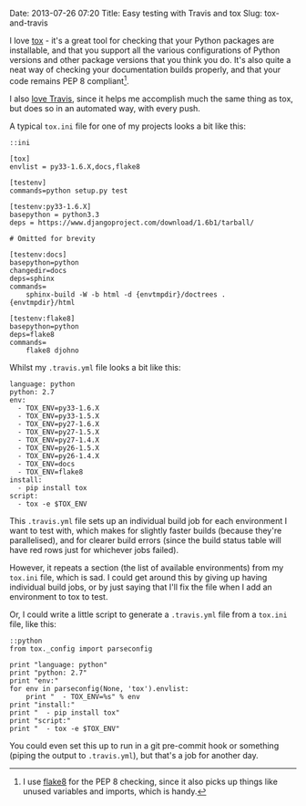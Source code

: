 Date: 2013-07-26 07:20
Title: Easy testing with Travis and tox
Slug: tox-and-travis

I love [tox][tox] - it's a great tool for checking that your Python
packages are installable, and that you support all the various
configurations of Python versions and other package versions that you
think you do. It's also quite a neat way of checking your
documentation builds properly, and that your code remains PEP 8
compliant[^1].

I also [love Travis][i-love-travis], since it helps me accomplish much
the same thing as tox, but does so in an automated way, with every push.

A typical `tox.ini` file for one of my projects looks a bit like this:

    ::ini

    [tox]
    envlist = py33-1.6.X,docs,flake8

    [testenv]
    commands=python setup.py test

    [testenv:py33-1.6.X]
    basepython = python3.3
    deps = https://www.djangoproject.com/download/1.6b1/tarball/

    # Omitted for brevity

    [testenv:docs]
    basepython=python
    changedir=docs
    deps=sphinx
    commands=
        sphinx-build -W -b html -d {envtmpdir}/doctrees .  {envtmpdir}/html

    [testenv:flake8]
    basepython=python
    deps=flake8
    commands=
        flake8 djohno

Whilst my `.travis.yml` file looks a bit like this:

    language: python
    python: 2.7
    env:
      - TOX_ENV=py33-1.6.X
      - TOX_ENV=py33-1.5.X
      - TOX_ENV=py27-1.6.X
      - TOX_ENV=py27-1.5.X
      - TOX_ENV=py27-1.4.X
      - TOX_ENV=py26-1.5.X
      - TOX_ENV=py26-1.4.X
      - TOX_ENV=docs
      - TOX_ENV=flake8
    install:
      - pip install tox
    script:
      - tox -e $TOX_ENV

This `.travis.yml` file sets up an individual build job for each
environment I want to test with, which makes for slightly faster
builds (because they're parallelised), and for clearer build errors
(since the build status table will have red rows just for whichever
jobs failed).

However, it repeats a section (the list of available environments)
from my `tox.ini` file, which is sad. I could get around this by
giving up having individual build jobs, or by just saying that I'll
fix the file when I add an environment to tox to test.

Or, I could write a little script to generate a `.travis.yml` file
from a `tox.ini` file, like this:

    ::python
    from tox._config import parseconfig

    print "language: python"
    print "python: 2.7"
    print "env:"
    for env in parseconfig(None, 'tox').envlist:
        print "  - TOX_ENV=%s" % env
    print "install:"
    print "  - pip install tox"
    print "script:"
    print "  - tox -e $TOX_ENV"

You could even set this up to run in a git pre-commit hook or
something (piping the output to `.travis.yml`), but that's a job for
another day.

[^1]: I use [flake8][flake8] for the PEP 8 checking, since it also
      picks up things like unused variables and imports, which is
      handy.

[tox]: http://tox.readthedocs.org/en/latest/ "Read tox's documentation."
[i-love-travis]: /build-breaking.html "Read my first thoughts on Travis, from April 2012."
[flake8]: http://flake8.readthedocs.org/en/2.0/ "Read about flake8 - a wrapper around PyFlakes and pep8."

